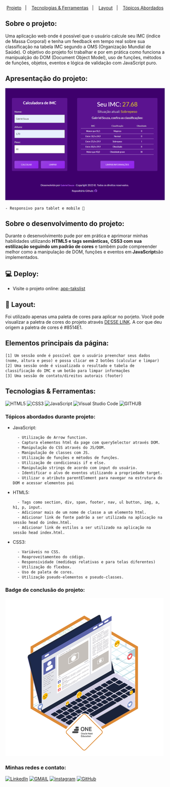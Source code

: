 
<p align="center">
  <a href="#projeto">Projeto</a>&nbsp;&nbsp;&nbsp;|&nbsp;&nbsp;&nbsp;
  <a href="#tecnologias-ferramentas">Tecnologias & Ferramentas</a>&nbsp;&nbsp;&nbsp;|&nbsp;&nbsp;&nbsp;
  <a href="#layout">Layout</a>&nbsp;&nbsp;&nbsp;|&nbsp;&nbsp;&nbsp;
  <a href="#elementosprincipais">Tópicos Abordados</a>
</p>

<h2>Sobre o projeto:</h2>

<p>Uma aplicação web onde é possível que o usuário calcule seu IMC (índice de Massa Corporal) e tenha um feedback em tempo real sobre sua classificação na tabela IMC segundo a OMS (Organização Mundial de Saúde). O objetivo do projeto foi trabalhar e por em prática como funciona a manipualção do DOM (Document Object Model), uso de funções, métodos de funções, objetos, eventos e lógica de validação com JavaScript puro. </p>

<h2 id="projeto">Apresentação do projeto:</h2> 

<img src="./img/calculadora-demo.png" alt="demo do projeto custom-imc-calculator">

    - Responsivo para tablet e mobile 🔸

<h2>Sobre o desenvolvimento do projeto:</h2>

<p>Durante o desenvolvimento pude por em prática e aprimorar minhas habilidades utilizando <strong>HTML5 e tags semânticas,</strong> <strong>CSS3 com sua estilização seguindo um padrão de cores</strong> e também pude compreender melhor como a manipulação de DOM, funções e eventos em<strong> JavaScript</strong>são implementados.</p>

<h2>💻 Deploy:</h2>

- Visite o projeto online: [app-takslist](https://gabrieldev071.github.io/custom-imc-calculator/)

<h2 id="layout">🔖 Layout:</h2> 

Foi utilizado apenas uma paleta de cores para aplicar no porjeto. Você pode visualizar a paletra de cores do projeto através [DESSE LINK](https://uicolors.app/create). A cor que deu origem a paletra de cores é #8514E1.

<h2 id="elementosprincipais">Elementos principais da página:</h2>

```
[1] Um sessão onde é possível que o usuário preenchar seus dados (nome, altura e peso) e possa clicar em 2 botões (calcular e limpar)
[2] Uma sessão onde é visualizada o resultado e tabela de classificação do IMC e um botão para limpar informações
[3] Uma sessão de contato/direitos autorais (footer)
```
<h2 id="tecnologias-ferramentas">Tecnologias & Ferramentas:</h2>

![HTML5](https://img.shields.io/badge/html5-%23E34F26.svg?style=for-the-badge&logo=html5&logoColor=white)
![CSS3](https://img.shields.io/badge/css3-%231572B6.svg?style=for-the-badge&logo=css3&logoColor=white)
![JavaScript](https://img.shields.io/badge/javascript-%23323330.svg?style=for-the-badge&logo=javascript&logoColor=%23F7DF1E)
![Visual Studio Code](https://img.shields.io/badge/Visual%20Studio%20Code-0078d7.svg?style=for-the-badge&logo=visual-studio-code&logoColor=white)
![GITHUB](https://img.shields.io/badge/github-18212d.svg?style=for-the-badge&logo=github&logoColor=white)

<h3>Tópicos abordados durante projeto:</h3>

- JavaScript:

        - Utilização de Arrow function.
        - Captura elementos html da page com querySelector através DOM.
        - Manipulação do CSS através do JS/DOM.
        - Manipulação de classes com JS.
        - Utilização de funções e métodos de funções.
        - Utilização de condicionais if e else.
        - Manipulação strings de acordo com input do usuário.
        - Identificar o alvo de eventos utilizando a propriedade target.
        - Utilizar o atributo parentElement para navegar na estrutura do DOM e acessar elementos pai

- HTML5:

        - Tags como section, div, span, footer, nav, ul button, img, a,  h1, p, input.
        - Adicionar mais de um nome de classe a um elemento html.
        - Adicionar link de fonte padrão a ser utilizada na aplicação na sessão head do index.html.
        - Adicionar link de estilos a ser utilizado na aplicação na sessão head index.html.

- CSS3:

        - Variáveis no CSS.
        - Reaproveitamenteo do código.
        - Responsividade (medidaqs relativas e para telas diferentes)
        - Utilização do flexbox.
        - Uso de paleta de cores.
        - Utilização pseudo-elementos e pseudo-classes.
        

<h3> Badge de conclusão do projeto: </h3> 

<img src="/img/badge_challenge_portfolio.png">

<h3 id="contato">Minhas redes e contato: </h3> 

<a href="https://www.linkedin.com/in/gabriel-albuquerque-souza-desenvolvedor/" target="_blank" >![LinkedIn](https://img.shields.io/badge/linkedin-%230077B5.svg?style=for-the-badge&logo=linkedin&logoColor=white)</a>
<a href="mailto:contato_gabriel_albuquerque@hotmail.com" target="_blank" >![GMAIL](https://img.shields.io/badge/GMAIL-D14836.svg?style=for-the-badge&logo=gmail&logoColor=white)</a>
<a href="https://www.instagram.com/gabriell.dat/" target="_blank" >![instagram](https://img.shields.io/badge/-Instagram-%23E4405F?style=for-the-badge&logo=instagram&logoColor=white)</a>
<a href="https://github.com/gabrieldev071" target="_blank" >![GitHub](https://img.shields.io/badge/github-18212d.svg?style=for-the-badge&logo=github&logoColor=white)</a>


